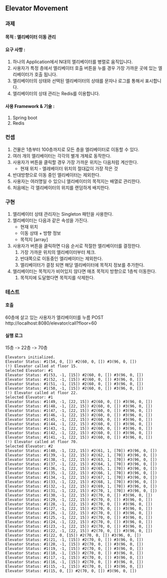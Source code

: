 ## Elevator Movement
### 과제
#### 목적 : 엘리베이터 이동 관리
####  요구 사항 :
1. 하나의 Application에서 N대의 엘리베이터를 병렬로 움직입니다.
2. 사용자가 특정 층에서 엘리베이터 호출 버튼을 누를 경우 가장 가까운 곳에 있는 엘리베이터가 호출 됩니다.
3. 엘리베이터의 상태와 선택된 엘리베이터의 상태를 문자나 로그를 통해서 표시합니다.
4. 엘리베이터의 상태 관리는 Redis를 이용합니다.
####   사용 Framework & 기술 :
1. Spring boot
2. Redis

### 컨셉
1. 건물은 1층부터 100층까지로 모든 층을 엘리베이터로 이동할 수 있다.
2. 여러 개의 엘리베이터는 각각의 별개 개체로 동작한다.
3. 사용자가 버튼을 클릭할 경우 가장 가까운 위치는 다음처럼 계산한다.
   - 현재 위치 - 엘레베이터 위치의 절대값이 가장 작은 것
4. 반대방향으로 이동 중인 엘리베이터는 제외한다.
5. 사용자는 여러명일 수 있으니 엘리베이터의 목적지는 배열로 관리한다.
6. 처음에는 각 엘리베이터의 위치를 랜덤하게 배치한다.

### 구현
1. 엘리베이터 상태 관리자는 Singleton 패턴을 사용한다.
2. 엘리베이터는 다음과 같은 속성을 가진다.
   - 현재 위치
   - 이동 상태 + 방향 정보
   - 목적지 [array]
3. 사용자가 버튼을 클릭하면 다음 순서로 적절한 엘리베이터를 결정한다.
   1. 가장 가까운 위치의 엘리베이터부터 체크.
   2. 반대쪽으로 이동중인 엘리베이터는 제외한다.
   3. 엘리베이터가 결정 되면 해당 엘리베이터에 목적지 정보를 추가한다.
4. 엘리베이터는 목적지가 비어있지 않다면 매초 목적지 방향으로 1층씩 이동한다.
   1. 목적지에 도달했다면 목적지를 삭제한다.


### 테스트
#### 호출
60층에 살고 있는 사용자가 엘리베이터를 누름
POST http://localhost:8080/elevator/call?floor=60
#### 실행 로그
15층 -> 22층 -> 70층
```
Elevators initialized.
Elevator Status: #1(54, 0, []) #2(60, 0, []) #3(96, 0, [])
(!) Elevator called at floor 15.
Selected Elevator: #1
Elevator Status: #1(53, -1, [15]) #2(60, 0, []) #3(96, 0, [])
Elevator Status: #1(52, -1, [15]) #2(60, 0, []) #3(96, 0, [])
Elevator Status: #1(51, -1, [15]) #2(60, 0, []) #3(96, 0, [])
Elevator Status: #1(50, -1, [15]) #2(60, 0, []) #3(96, 0, [])
(!) Elevator called at floor 22.
Selected Elevator: #1
Elevator Status: #1(49, -1, [22, 15]) #2(60, 0, []) #3(96, 0, [])
Elevator Status: #1(48, -1, [22, 15]) #2(60, 0, []) #3(96, 0, [])
Elevator Status: #1(47, -1, [22, 15]) #2(60, 0, []) #3(96, 0, [])
Elevator Status: #1(46, -1, [22, 15]) #2(60, 0, []) #3(96, 0, [])
Elevator Status: #1(45, -1, [22, 15]) #2(60, 0, []) #3(96, 0, [])
Elevator Status: #1(44, -1, [22, 15]) #2(60, 0, []) #3(96, 0, [])
Elevator Status: #1(43, -1, [22, 15]) #2(60, 0, []) #3(96, 0, [])
Elevator Status: #1(42, -1, [22, 15]) #2(60, 0, []) #3(96, 0, [])
Elevator Status: #1(41, -1, [22, 15]) #2(60, 0, []) #3(96, 0, [])
(!) Elevator called at floor 70.
Selected Elevator: #2
Elevator Status: #1(40, -1, [22, 15]) #2(61, 1, [70]) #3(96, 0, [])
Elevator Status: #1(39, -1, [22, 15]) #2(62, 1, [70]) #3(96, 0, [])
Elevator Status: #1(38, -1, [22, 15]) #2(63, 1, [70]) #3(96, 0, [])
Elevator Status: #1(37, -1, [22, 15]) #2(64, 1, [70]) #3(96, 0, [])
Elevator Status: #1(36, -1, [22, 15]) #2(65, 1, [70]) #3(96, 0, [])
Elevator Status: #1(35, -1, [22, 15]) #2(66, 1, [70]) #3(96, 0, [])
Elevator Status: #1(34, -1, [22, 15]) #2(67, 1, [70]) #3(96, 0, [])
Elevator Status: #1(33, -1, [22, 15]) #2(68, 1, [70]) #3(96, 0, [])
Elevator Status: #1(32, -1, [22, 15]) #2(69, 1, [70]) #3(96, 0, [])
Elevator Status: #1(31, -1, [22, 15]) #2(70, 1, [70]) #3(96, 0, [])
Elevator Status: #1(30, -1, [22, 15]) #2(70, 0, []) #3(96, 0, [])
Elevator Status: #1(29, -1, [22, 15]) #2(70, 0, []) #3(96, 0, [])
Elevator Status: #1(28, -1, [22, 15]) #2(70, 0, []) #3(96, 0, [])
Elevator Status: #1(27, -1, [22, 15]) #2(70, 0, []) #3(96, 0, [])
Elevator Status: #1(26, -1, [22, 15]) #2(70, 0, []) #3(96, 0, [])
Elevator Status: #1(25, -1, [22, 15]) #2(70, 0, []) #3(96, 0, [])
Elevator Status: #1(24, -1, [22, 15]) #2(70, 0, []) #3(96, 0, [])
Elevator Status: #1(23, -1, [22, 15]) #2(70, 0, []) #3(96, 0, [])
Elevator Status: #1(22, -1, [22, 15]) #2(70, 0, []) #3(96, 0, [])
Elevator Status: #1(22, 0, [15]) #2(70, 0, []) #3(96, 0, [])
Elevator Status: #1(21, -1, [15]) #2(70, 0, []) #3(96, 0, [])
Elevator Status: #1(20, -1, [15]) #2(70, 0, []) #3(96, 0, [])
Elevator Status: #1(19, -1, [15]) #2(70, 0, []) #3(96, 0, [])
Elevator Status: #1(18, -1, [15]) #2(70, 0, []) #3(96, 0, [])
Elevator Status: #1(17, -1, [15]) #2(70, 0, []) #3(96, 0, [])
Elevator Status: #1(16, -1, [15]) #2(70, 0, []) #3(96, 0, [])
Elevator Status: #1(15, -1, [15]) #2(70, 0, []) #3(96, 0, [])
Elevator Status: #1(15, 0, []) #2(70, 0, []) #3(96, 0, [])
```